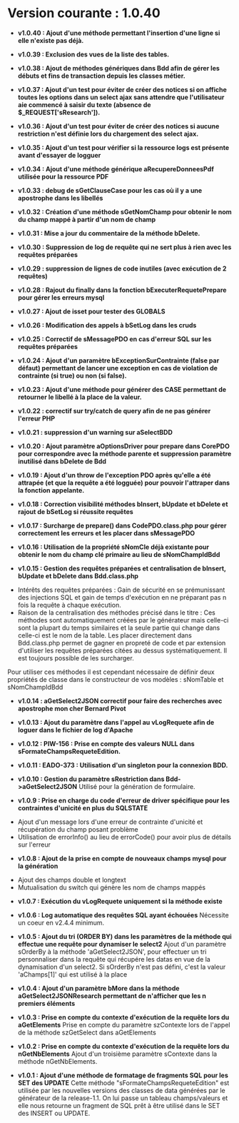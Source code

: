 # Version courante : 1.0.40

* **v1.0.40 : Ajout d'une méthode permettant l'insertion d'une ligne si elle n'existe pas déjà.**

* **v1.0.39 : Exclusion des vues de la liste des tables.**

* **v1.0.38 : Ajout de méthodes génériques dans Bdd afin de gérer les débuts et fins de transaction depuis les classes métier.**

* **v1.0.37 : Ajout d'un test pour éviter de créer des notices si on affiche toutes les options dans un select ajax sans attendre que l'utilisateur aie commencé à saisir du texte (absence de $_REQUEST['sResearch']).**

* **v1.0.36 : Ajout d'un test pour éviter de créer des notices si aucune restriction n'est définie lors du chargement des select ajax.** 

* **v1.0.35 : Ajout d'un test pour vérifier si la ressource logs est présente avant d'essayer de logguer** 

* **v1.0.34 : Ajout d'une méthode générique aRecupereDonneesPdf utilisée pour la ressource PDF** 

* **v1.0.33 : debug de sGetClauseCase pour les cas où il y a une apostrophe dans les libellés** 

* **v1.0.32 : Création d'une méthode sGetNomChamp pour obtenir le nom du champ mappé à partir d'un nom de champ** 

* **v1.0.31 : Mise a jour du commentaire de la méthode bDelete.** 

* **v1.0.30 : Suppression de log de requête qui ne sert plus à rien avec les requêtes préparées** 

* **v1.0.29 : suppression de lignes de code inutiles (avec exécution de 2 requêtes)** 

* **v1.0.28 : Rajout du finally dans la fonction bExecuterRequetePrepare pour gérer les erreurs mysql** 

* **v1.0.27 : Ajout de isset pour tester des GLOBALS**

* **v1.0.26 : Modification des appels à bSetLog dans les cruds**

* **v1.0.25 : Correctif de sMessagePDO en cas d'erreur SQL sur les requêtes préparées**

* **v1.0.24 : Ajout d'un paramètre bExceptionSurContrainte (false par défaut) permettant de lancer une exception en cas de violation de contrainte (si true) ou non (si false).**

* **v1.0.23 : Ajout d'une méthode pour générer des CASE permettant de retourner le libellé à la place de la valeur.**

* **v1.0.22 : correctif sur try/catch de query afin de ne pas générer l'erreur PHP**

* **v1.0.21 : suppression d'un warning sur aSelectBDD**


* **v1.0.20 : Ajout paramètre aOptionsDriver pour prepare dans CorePDO pour correspondre avec la méthode parente et suppression paramètre inutilisé dans bDelete de Bdd**

* **v1.0.19 : Ajout d'un throw de l'exception PDO après qu'elle a été attrapée (et que la requête a été logguée) pour pouvoir l'attraper dans la fonction appelante.**

* **v1.0.18 : Correction visibilité méthodes bInsert, bUpdate et bDelete et rajout de bSetLog si réussite requêtes**

* **v1.0.17 : Surcharge de prepare() dans CodePDO.class.php pour gérer correctement les erreurs et les placer dans sMessagePDO**

* **v1.0.16 : Utilisation de la propriété sNomCle déjà existante pour obtenir le nom du champ clé primaire au lieu de sNomChampIdBdd**

* **v1.0.15 : Gestion des requêtes préparées et centralisation de bInsert, bUpdate et bDelete dans Bdd.class.php**
- Intérêts des requêtes préparées : Gain de sécurité en se prémunissant des injections SQL et gain de temps d'exécution en ne préparant pas n fois la requête à chaque exécution.
- Raison de la centralisation des méthodes précisé dans le titre : Ces méthodes sont automatiquement créées par le générateur mais celle-ci sont la plupart du temps similaires
et la seule partie qui change dans celle-ci est le nom de la table. Les placer directement dans Bdd.class.php permet de gagner en propreté de code et par extension d'utiliser 
les requêtes préparées citées au dessus systématiquement. Il est toujours possible de les surcharger.

Pour utiliser ces méthodes il est cependant nécessaire de définir deux propriétés de classe dans le constructeur de vos modèles : sNomTable et sNomChampIdBdd

* **v1.0.14 : aGetSelect2JSON correctif pour faire des recherches avec apostrophe mon cher Bernard Pivot** 

* **v1.0.13 : Ajout du paramètre dans l'appel au vLogRequete afin de loguer dans le fichier de log d'Apache** 

* **v1.0.12 : PIW-156 : Prise en compte des valeurs NULL dans sFormateChampsRequeteEdition.**

* **v1.0.11 : EADO-373 : Utilisation d'un singleton pour la connexion BDD.**

* **v1.0.10 : Gestion du paramètre sRestriction dans Bdd->aGetSelect2JSON**
Utilisé pour la génération de formulaire.

* **v1.0.9 : Prise en charge du code d'erreur de driver spécifique pour les contraintes d'unicité en plus du SQLSTATE**
- Ajout d'un message lors d'une erreur de contrainte d'unicité et récupération du champ posant problème
- Utilisation de errorInfo() au lieu de errorCode() pour avoir plus de détails sur l'erreur

* **v1.0.8 : Ajout de la prise en compte de nouveaux champs mysql pour la génération**
- Ajout des champs double et longtext
- Mutualisation du switch qui génère les nom de champs mappés

* **v1.0.7 : Exécution du vLogRequete uniquement si la méthode existe**

* **v1.0.6 : Log automatique des requêtes SQL ayant échouées**
Nécessite un coeur en v2.4.4 minimum.

* **v1.0.5 : Ajout du tri (ORDER BY) dans les paramètres de la méthode qui effectue une requête pour dynamiser le select2**
Ajout d'un paramètre sOrderBy à la méthode 'aGetSelect2JSON', pour effectuer un tri personnaliser dans la requête qui
récupére les datas en vue de la dynamisation d'un select2. Si sOrderBy n'est pas défini, c'est la valeur 'aChamps[1]' qui est 
utilisé à la place

* **v1.0.4 : Ajout d'un paramètre bMore dans la méthode aGetSelect2JSONResearch permettant de n'afficher que les n premiers éléments**

* **v1.0.3 : Prise en compte du contexte d'exécution de la requête lors du aGetElements**
Prise en compte du paramètre szContexte lors de l'appel de la méthode szGetSelect dans aGetElements

* **v1.0.2 : Prise en compte du contexte d'exécution de la requête lors du nGetNbElements** 
Ajout d'un troisième paramètre sContexte dans la méthode nGetNbElements.

* **v1.0.1 : Ajout d'une méthode de formatage de fragments SQL pour les SET des UPDATE**
Cette méthode "sFormateChampsRequeteEdition" est utilisée par les nouvelles versions des classes de data générées 
par le générateur de la release-1.1. On lui passe un tableau champs/valeurs et elle nous retourne un fragment de 
SQL prêt à être utilisé dans le SET des INSERT ou UPDATE.
